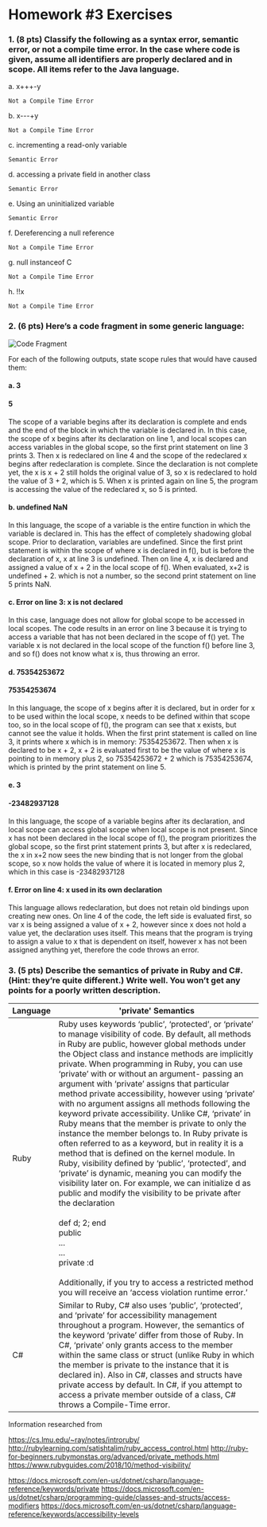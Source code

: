 # Homework #3 Exercises

### 1. (8 pts) Classify the following as a syntax error, semantic error, or not a compile time error. In the case where code is given, assume all identifiers are properly declared and in scope. All items refer to the Java language.

a. x+++-y   

    Not a Compile Time Error

b. x---+y

    Not a Compile Time Error

c. incrementing a read-only variable

    Semantic Error

d. accessing a private field in another class

    Semantic Error

e. Using an uninitialized variable

    Semantic Error

f. Dereferencing a null reference

    Not a Compile Time Error

g. null instanceof C

    Not a Compile Time Error

h. !!x

    Not a Compile Time Error


### 2. (6 pts) Here’s a code fragment in some generic language:


 ![Code Fragment](https://i.imgur.com/Lf4e6Xd.png)



For each of the following outputs, state scope rules that would have caused them:

#### a. 3
#### 5

The scope of a variable begins after its declaration is complete and ends and the end of the block in which the variable is declared in. In this case, the scope of x begins after its declaration on line 1, and local scopes can access variables in the global scope, so the first print statement on line 3 prints 3. Then x is redeclared on line 4 and the scope of the redeclared x begins after redeclaration is complete. Since the declaration is not complete yet, the x is x + 2 still holds the original value of 3, so x is redeclared to hold the value of 3 + 2, which is 5. When x is printed again on line 5, the program is accessing the value of the redeclared x, so 5 is printed.


#### b. undefined NaN

In this language, the scope of a variable is the entire function in which the variable is declared in. This has the effect of completely shadowing global scope. Prior to declaration, variables are undefined. Since the first print statement is within the scope of where x is declared in f(), but is before the declaration of x, x at line 3 is undefined. Then on line 4, x is declared and assigned a value of x + 2 in the local scope of f(). When evaluated, x+2 is undefined + 2. which is not a number, so the second print statement on line 5 prints NaN.


#### c. Error on line 3: x is not declared

In this case, language does not allow for global scope to be accessed in local scopes. The code results in an error on line 3 because it is trying to access a variable that has not been declared in the scope of f() yet. The variable x is not declared in the local scope of the function f() before line 3, and so f() does not know what x is, thus throwing an error.


#### d. 75354253672
#### 75354253674


In this language, the scope of x begins after it is declared, but in order for x to be used within the local scope, x needs to be defined within that scope too, so in the local scope of f(), the program can see that x exists, but cannot see the value it holds. When the first print statement is called on line 3, it prints where x which is in memory: 75354253672. Then when x is declared to be x + 2, x + 2 is evaluated first to be the value of where x is pointing to in memory plus 2, so 75354253672 + 2 which is 75354253674, which is printed by the print statement on line 5.


#### e. 3
#### -23482937128


  In this language, the scope of a variable begins after its declaration, and local scope can access global scope when local scope is not present. Since x has not been declared in the local scope of f(), the program prioritizes the global scope, so the first print statement prints 3, but after x is redeclared, the x in x+2 now sees the new binding that is not longer from the global scope, so x now holds the value of where it is located in memory plus 2, which in this case is -23482937128


#### f. Error on line 4: x used in its own declaration


This language allows redeclaration, but does not retain old bindings upon creating new ones. On line 4 of the code, the left side is evaluated first, so var x is being assigned a value of x + 2, however since x does not hold a value yet, the declaration uses itself. This means that the program is trying to assign a value to x that is dependent on itself, however x has not been assigned anything yet, therefore the code throws an error.



### 3. (5 pts) Describe the semantics of private in Ruby and C#. (Hint: they’re quite different.) Write well. You won’t get any points for a poorly written description.


| Language | 'private' Semantics |
| --- | --- |
| Ruby | Ruby uses keywords ‘public’, ‘protected’, or ‘private’ to manage visibility of code. By default, all methods in Ruby are public, however global methods under the Object class and instance methods are implicitly private. When programming in Ruby, you can use ‘private’ with or without an argument- passing an argument with ‘private’ assigns that particular method private accessibility, however using ‘private’ with no argument assigns all methods following the keyword private accessibility. Unlike C#, ‘private’ in Ruby means that the member is private to only the instance the member belongs to. In Ruby private is often referred to as a keyword, but in reality it is a method that is defined on the kernel module. In Ruby, visibility defined by ‘public’, ‘protected’, and ‘private’ is dynamic, meaning you can modify the visibility later on. For example, we can initialize d as public and modify the visibility to be private after the declaration <br> <br> def d; 2; end <br> public <br> ...<br> ... <br> private :d <br> <br> Additionally, if you try to access a restricted method you will receive an ‘access violation runtime error.’ |
| C# | Similar to Ruby, C# also uses ‘public’, ‘protected’, and ‘private’ for accessibility management throughout a program. However, the semantics of the keyword ‘private’ differ from those of Ruby. In C#, ‘private’ only grants access to the member within the same class or struct (unlike Ruby in which the member is private to the instance that it is declared in). Also in C#, classes and structs have private access by default. In C#, if you attempt to access a private member outside of a class, C# throws a Compile-Time error. |

Information researched from 

https://cs.lmu.edu/~ray/notes/introruby/
http://rubylearning.com/satishtalim/ruby_access_control.html
http://ruby-for-beginners.rubymonstas.org/advanced/private_methods.html
https://www.rubyguides.com/2018/10/method-visibility/

https://docs.microsoft.com/en-us/dotnet/csharp/language-reference/keywords/private
https://docs.microsoft.com/en-us/dotnet/csharp/programming-guide/classes-and-structs/access-modifiers
https://docs.microsoft.com/en-us/dotnet/csharp/language-reference/keywords/accessibility-levels
